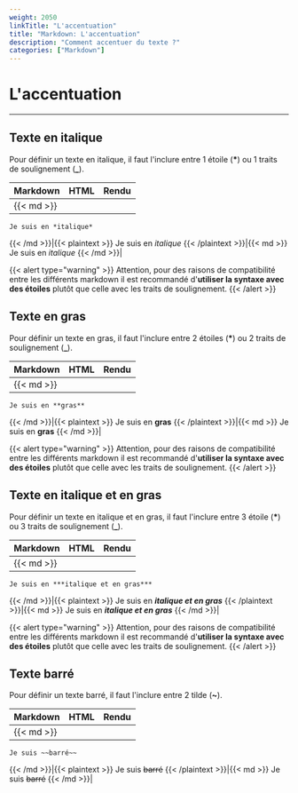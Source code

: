 ```yaml
---
weight: 2050
linkTitle: "L'accentuation"
title: "Markdown: L'accentuation"
description: "Comment accentuer du texte ?"
categories: ["Markdown"]
---
```


# L'accentuation
---

## Texte en italique

Pour définir un texte en italique, il faut l'inclure entre 1 étoile (**\***) ou 1 traits de soulignement (**\_**).

| Markdown | HTML | Rendu |
| -------- | ---- | ----- |
|{{< md >}}
```
Je suis en *italique*
```
{{< /md >}}|{{< plaintext >}}
Je suis en <em>italique</em>
{{< /plaintext >}}|{{< md >}}
Je suis en *italique*
{{< /md >}}|

{{< alert type="warning" >}}
Attention, pour des raisons de compatibilité entre les différents markdown il est recommandé d'**utiliser la syntaxe avec des étoiles** plutôt que celle avec les traits de soulignement.
{{< /alert >}}

## Texte en gras

Pour définir un texte en gras, il faut l'inclure entre 2 étoiles (**\***) ou 2 traits de soulignement (**\_**).

| Markdown | HTML | Rendu |
| -------- | ---- | ----- |
|{{< md >}}
```
Je suis en **gras**
```
{{< /md >}}|{{< plaintext >}}
Je suis en <strong>gras</strong>
{{< /plaintext >}}|{{< md >}}
Je suis en **gras**
{{< /md >}}|

{{< alert type="warning" >}}
Attention, pour des raisons de compatibilité entre les différents markdown il est recommandé d'**utiliser la syntaxe avec des étoiles** plutôt que celle avec les traits de soulignement.
{{< /alert >}}

## Texte en italique et en gras

Pour définir un texte en italique et en gras, il faut l'inclure entre 3 étoile (**\***) ou 3 traits de soulignement (**\_**).

| Markdown | HTML | Rendu |
| -------- | ---- | ----- |
|{{< md >}}
```
Je suis en ***italique et en gras***
```
{{< /md >}}|{{< plaintext >}}
Je suis en <em><strong>italique et en gras</strong></em>
{{< /plaintext >}}|{{< md >}}
Je suis en ***italique et en gras***
{{< /md >}}|

{{< alert type="warning" >}}
Attention, pour des raisons de compatibilité entre les différents markdown il est recommandé d'**utiliser la syntaxe avec des étoiles** plutôt que celle avec les traits de soulignement.
{{< /alert >}}

## Texte barré

Pour définir un texte barré, il faut l'inclure entre 2 tilde (**\~**).

| Markdown | HTML | Rendu |
| -------- | ---- | ----- |
|{{< md >}}
```
Je suis ~~barré~~
```
{{< /md >}}|{{< plaintext >}}
Je suis <del>barré</del>
{{< /plaintext >}}|{{< md >}}
Je suis ~~barré~~
{{< /md >}}|
